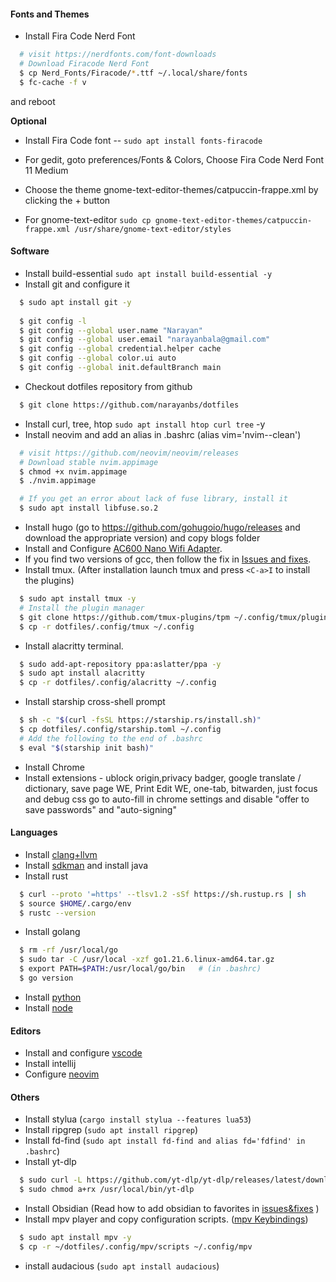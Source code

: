 #### Fonts and Themes
* Install Fira Code Nerd Font
~~~bash
  # visit https://nerdfonts.com/font-downloads 
  # Download Firacode Nerd Font
  $ cp Nerd_Fonts/Firacode/*.ttf ~/.local/share/fonts
  $ fc-cache -f v
~~~
and reboot

**Optional**
* Install Fira Code font -- `sudo apt install fonts-firacode`

* For gedit, goto preferences/Fonts & Colors, Choose Fira Code Nerd Font 11 Medium
* Choose the theme gnome-text-editor-themes/catpuccin-frappe.xml by clicking the + button
* For gnome-text-editor `sudo cp gnome-text-editor-themes/catpuccin-frappe.xml /usr/share/gnome-text-editor/styles`

#### Software

* Install build-essential `sudo apt install build-essential -y`
* Install git and configure it 
~~~bash
  $ sudo apt install git -y 
  
  $ git config -l
  $ git config --global user.name "Narayan"
  $ git config --global user.email "narayanbala@gmail.com"
  $ git config --global credential.helper cache
  $ git config --global color.ui auto
  $ git config --global init.defaultBranch main
~~~

* Checkout dotfiles repository from github
~~~bash
  $ git clone https://github.com/narayanbs/dotfiles
~~~

* Install curl, tree, htop `sudo apt install htop curl tree` -y
* Install neovim and add an alias in .bashrc (alias vim='nvim--clean')
~~~bash
  # visit https://github.com/neovim/neovim/releases
  # Download stable nvim.appimage
  $ chmod +x nvim.appimage
  $ ./nvim.appimage

  # If you get an error about lack of fuse library, install it
  $ sudo apt install libfuse.so.2
~~~

* Install hugo (go to https://github.com/gohugoio/hugo/releases and download the appropriate version) and copy blogs folder
* Install and Configure [AC600 Nano Wifi Adapter](./tplinkadapter.md). 
* If you find two versions of gcc, then follow the fix in [Issues and fixes](./issues&fixes.md). 
* Install tmux. (After installation launch tmux and press `<C-a>I` to install the plugins)
~~~bash
  $ sudo apt install tmux -y
  # Install the plugin manager
  $ git clone https://github.com/tmux-plugins/tpm ~/.config/tmux/plugins/tpm
  $ cp -r dotfiles/.config/tmux ~/.config
~~~

* Install alacritty terminal. 
~~~bash
  $ sudo add-apt-repository ppa:aslatter/ppa -y
  $ sudo apt install alacritty
  $ cp -r dotfiles/.config/alacritty ~/.config
~~~

* Install starship cross-shell prompt
~~~bash
  $ sh -c "$(curl -fsSL https://starship.rs/install.sh)"
  $ cp dotfiles/.config/starship.toml ~/.config
  # Add the following to the end of .bashrc
  $ eval "$(starship init bash)"
~~~

* Install Chrome
* Install extensions - ublock origin,privacy badger, google translate / dictionary, save page WE, Print Edit WE, one-tab, bitwarden, just focus and debug css
 go to auto-fill in chrome settings and disable "offer to save passwords" and "auto-signing"

#### Languages

* Install [clang+llvm](./clang-llvm.md)
* Install [sdkman](./sdkman-java.md) and install java
* Install rust
~~~bash
  $ curl --proto '=https' --tlsv1.2 -sSf https://sh.rustup.rs | sh
  $ source $HOME/.cargo/env
  $ rustc --version
~~~

* Install golang
~~~bash
  $ rm -rf /usr/local/go
  $ sudo tar -C /usr/local -xzf go1.21.6.linux-amd64.tar.gz
  $ export PATH=$PATH:/usr/local/go/bin   # (in .bashrc)
  $ go version
~~~

* Install [python](./Python.md)
* Install [node](./node-npm.md)

#### Editors

* Install and configure [vscode](./vscode-config.md)
* Install intellij
* Configure [neovim](./neovim-config.md)

#### Others

* Install stylua (`cargo install stylua --features lua53`)
* Install ripgrep (`sudo apt install ripgrep`)
* Install fd-find (`sudo apt install fd-find and alias fd='fdfind' in .bashrc`)
* Install yt-dlp
~~~bash
  $ sudo curl -L https://github.com/yt-dlp/yt-dlp/releases/latest/download/yt-dlp -o /usr/local/bin/yt-dlp
  $ sudo chmod a+rx /usr/local/bin/yt-dlp
~~~

* Install Obsidian (Read how to add obsidian to favorites in [issues&fixes](./issues&fixes.md) )
* Install mpv player and copy configuration scripts. ([mpv Keybindings](../40-Resources/mpv_player.md))
~~~bash
  $ sudo apt install mpv -y
  $ cp -r ~/dotfiles/.config/mpv/scripts ~/.config/mpv
~~~
* install audacious (`sudo apt install audacious`)
